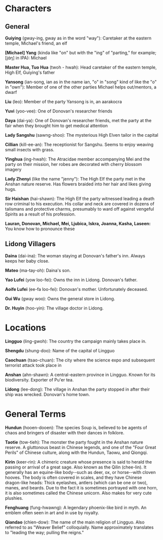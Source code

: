# Characters

## General
**Guiying** (gway-ing, gway as in the word "way"): Caretaker at the eastern temple, Michael's friend, an elf

**[Michael] Yang** (kinda like "on" but with the "ing" of "parting," for example; [jɑ́ŋ] in IPA): Michael

**Master Hua, Tuo Hua** (twoh - hwah): Head caretaker of the eastern temple, High Elf, Guiying's father

**Yansong** (ian-song, ian as in the name ian, "o" in "song" kind of like the "o" in "own"): Member of one of the other parties Michael helps out/mentors, a dwarf

**Liu** (leo): Member of the party Yansong is in, an aarakocra

**Yuvi** (yoo-vee): One of Donovan's researcher friends

**Daya** (dai-ya): One of Donovan's researcher friends, met the party at the fair when they brought him to get medical attention

**Lady Sangshu** (sawng-shoo): The mysterious High Elven tailor in the capital

**Cillian** (kill-ee-an): The receptionist for Sangshu. Seems to enjoy weaving small insects with grass.

**Yinghua** (ing-hwah): The Atracidae member accompanying Mei and the party on their mission, her robes are decorated with cherry blossom imagery

**Lady Zhenyi** (like the name "jenny"): The High Elf the party met in the Anshan nature reserve. Has flowers braided into her hair and likes giving hugs.

**Sir Haishan** (hai-shawn): The High Elf the party witnessed leading a death row criminal to his execution. His collar and neck are covered in dozens of talismans and protective charms, presumably to ward off against vengeful Spirits as a result of his profession.

**Lauran, Donovan, Michael, Mei, Ljubica, Iskra, Joanna, Kasha, Laseen:** You know how to pronounce these

## Lidong Villagers
**Daina** (dai-ina): The woman staying at Donovan's father's inn. Always keeps her baby close.

**Mateo** (ma-tay-oh): Daina's son.

**Yao Lufei** (yow loo-fei): Owns the inn in Lidong. Donovan's father.

**Aoife Lufei** (ee-fa loo-fei): Donovan's mother. Unfortunately deceased.

**Gui Wu** (gway woo): Owns the general store in Lidong.

**Dr. Huyin** (hoo-yin): The village doctor in Lidong.

# Locations
**Lingguo** (ling-gwoh): The country the campaign mainly takes place in.

**Shengdu** (shung-doo): Name of the capital of Lingguo

**Caochuan** (tsao-chuan): The city where the science expo and subsequent terrorist attack took place in

**Anshan** (ahn-shawn): A central-eastern province in Lingguo. Known for its biodiversity. Exporter of Pu'er tea.

**Lidong** (lee-dong): The village in Anshan the party stopped in after their ship was wrecked. Donovan's home town.

# General Terms
**Hundun** (hooen-dooen): The species Soup is, believed to be agents of chaos and bringers of disaster with their dances in folklore.

**Taotie** (tow-tieh): The monster the party fought in the Anshan nature reserve. A gluttonous beast in Chinese legends, and one of the "Four Great Perils" of Chinese culture, along with the Hundun, Taowu, and Qiongqi.

**Kirin** (keer-rin): A chimeric creature whose presence is said to herald the passing or arrival of a great sage. Also known as the Qilin (chee-lin). It generally has an equine-like body--such as deer, ox, or horse--with cloven hooves. The body is often covered in scales, and they have Chinese dragon-like heads: Thick eyelashes, antlers (which can be one or two), manes, and beards. Due to the fact it is sometimes portrayed with one horn, it is also sometimes called the Chinese unicorn. Also makes for very cute plushies.

**Fenghuang** (fung-hwawng): A legendary phoenix-like bird in myth. An emblem often seen in art and in use by royalty.

**Qiandao** (chien-dow): The name of the main religion of Lingguo. Also referred to as "Weaver Belief" colloquially. Name approximately translates to "leading the way; pulling the reigns."